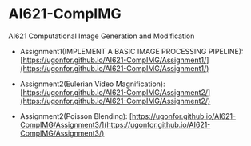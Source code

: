 # AI621-CompIMG
AI621 Computational Image Generation and  Modification

- Assignment1(IMPLEMENT A BASIC IMAGE PROCESSING PIPELINE): [https://ugonfor.github.io/AI621-CompIMG/Assignment1/](https://ugonfor.github.io/AI621-CompIMG/Assignment1/)

- Assignment2(Eulerian Video Magnification): [https://ugonfor.github.io/AI621-CompIMG/Assignment2/](https://ugonfor.github.io/AI621-CompIMG/Assignment2/)

- Assignment2(Poisson Blending): [https://ugonfor.github.io/AI621-CompIMG/Assignment3/](https://ugonfor.github.io/AI621-CompIMG/Assignment3/)
